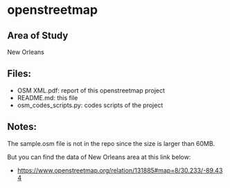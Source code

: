 # openstreetmap

## Area of Study
New Orleans

## Files:
* OSM XML.pdf: report of this openstreetmap project
* README.md: this file
* osm_codes_scripts.py: codes scripts of the project

## Notes:
The sample.osm file is not in the repo since the size is larger than 60MB. 

But you can find the data of New Orleans area at this link below:

* https://www.openstreetmap.org/relation/131885#map=8/30.233/-89.434
